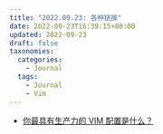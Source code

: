 ```yaml
---
title: "2022.09.23: 各种链接"
date: 2022-09-23T16:39:15+08:00
updated: 2022-09-23
draft: false
taxonomies:
  categories:
    - Journal
  tags:
    - Journal
    - Vim
---
```


- [你最具有生产力的 VIM 配置是什么？](https://stackoverflow.com/questions/1218390/what-is-your-most-productive-shortcut-with-vim)
